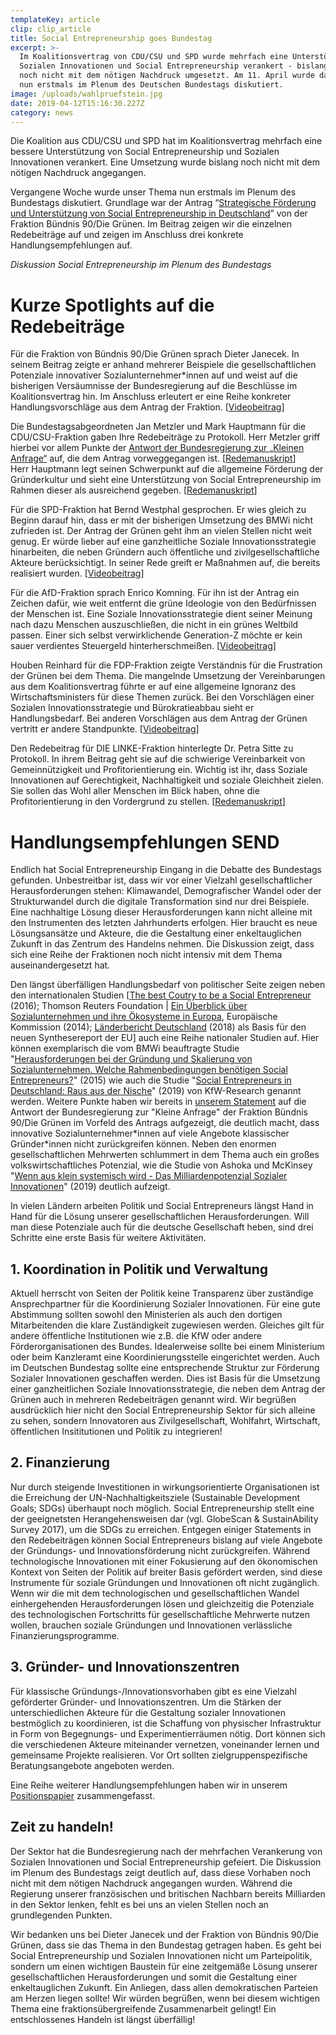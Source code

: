 ```yaml
---
templateKey: article
clip: clip_article
title: Social Entrepreneurship goes Bundestag
excerpt: >-
  Im Koalitionsvertrag von CDU/CSU und SPD wurde mehrfach eine Unterstützung von
  Sozialen Innovationen und Social Entrepreneurship verankert - bislang aber
  noch nicht mit dem nötigen Nachdruck umgesetzt. Am 11. April wurde das Thema
  nun erstmals im Plenum des Deutschen Bundestags diskutiert.
image: /uploads/wahlpruefstein.jpg
date: 2019-04-12T15:16:30.227Z
category: news
---
```

Die Koalition aus CDU/CSU und SPD hat im Koalitionsvertrag mehrfach eine bessere Unterstützung von Social Entrepreneurship und Sozialen Innovationen verankert. Eine Umsetzung wurde bislang noch nicht mit dem nötigen Nachdruck angegangen. 

Vergangene Woche wurde unser Thema nun erstmals im Plenum des Bundestags diskutiert. Grundlage war der Antrag “[Strategische Förderung und Unterstützung von Social Entrepreneurship in Deutschland](http://dip21.bundestag.de/dip21/btd/19/085/1908567.pdf)” von der Fraktion Bündnis 90/Die Grünen. Im Beitrag zeigen wir die einzelnen Redebeiträge auf und zeigen im Anschluss drei konkrete Handlungsempfehlungen auf. 

<script id="tv7343663" src="https://webtv.bundestag.de/player/macros/bttv/hls/player.js?content=7343663&phi=default"></script>

_Diskussion Social Entrepreneurship im Plenum des Bundestags_

<p></p> 

# Kurze Spotlights auf die Redebeiträge

Für die Fraktion von Bündnis 90/Die Grünen sprach Dieter Janecek. In seinem Beitrag zeigte er anhand mehrerer Beispiele die gesellschaftlichen Potenziale innovativer Sozialunternehmer*innen auf und weist auf die bisherigen Versäumnisse der Bundesregierung auf die Beschlüsse im Koalitionsvertrag hin. Im Anschluss erleutert er eine Reihe konkreter Handlungsvorschläge aus dem Antrag der Fraktion. [[Videobeitrag](https://dbtg.tv/fvid/7343667)]

Die Bundestagsabgeordneten Jan Metzler und Mark Hauptmann für die CDU/CSU-Fraktion gaben Ihre Redebeiträge zu Protokoll. Herr Metzler griff hierbei vor allem Punkte der [Antwort der Bundesregierung zur „Kleinen Anfrage“](http://dip21.bundestag.de/dip21/btd/19/072/1907293.pdf) auf, die dem Antrag vorweggegangen ist. [[Redemanuskript](<http://send-ev.de/uploads/jan_metzler_social_entrepreneurship.pdf >)]\
Herr Hauptmann legt seinen Schwerpunkt auf die allgemeine Förderung der Gründerkultur und sieht eine Unterstützung von Social Entrepreneurship im Rahmen dieser als ausreichend gegeben. [[Redemanuskript](<http://send-ev.de/uploads/rede-zu-protokoll_mark-hauptmann_strategische-förderung-und-unterstützung-von-social-entrepreneurship-in-deutschland.pdf >)]

Für die SPD-Fraktion hat Bernd Westphal gesprochen. Er wies gleich zu Beginn darauf hin, dass er mit der bisherigen Umsetzung des BMWi nicht zufrieden ist. Der Antrag der Grünen geht ihm an vielen Stellen nicht weit genug. Er würde lieber auf eine ganzheitliche Soziale Innovationsstrategie hinarbeiten, die neben Gründern auch öffentliche und zivilgesellschaftliche Akteure berücksichtigt. In seiner Rede greift er Maßnahmen auf, die bereits realisiert wurden. [[Videobeitrag](https://dbtg.tv/fvid/7343672)] 

Für die AfD-Fraktion sprach Enrico Komning. Für ihn ist der Antrag ein Zeichen dafür, wie weit entfernt die grüne Ideologie von den Bedürfnissen der Menschen ist. Eine Soziale Innovationsstrategie dient seiner Meinung nach dazu Menschen auszuschließen, die nicht in ein grünes Weltbild passen. Einer sich selbst verwirklichende Generation-Z möchte er kein sauer verdientes Steuergeld hinterherschmeißen. [[Videobeitrag](https://dbtg.tv/fvid/7343673)]

Houben Reinhard für die FDP-Fraktion zeigte Verständnis für die Frustration der Grünen bei dem Thema. Die mangelnde Umsetzung der Vereinbarungen aus dem Koalitionsvertrag führte er auf eine allgemeine Ignoranz des Wirtschaftsministers für diese Themen zurück. Bei den Vorschlägen einer Sozialen Innovationsstrategie und Bürokratieabbau sieht er Handlungsbedarf. Bei anderen Vorschlägen aus dem Antrag der Grünen vertritt er andere Standpunkte. [[Videobeitrag](https://dbtg.tv/fvid/7343674)]

Den Redebeitrag für DIE LINKE-Fraktion hinterlegte Dr. Petra Sitte zu Protokoll. In ihrem Beitrag geht sie auf die schwierige Vereinbarkeit von Gemeinnützigkeit und Profitorientierung ein. Wichtig ist ihr, dass Soziale Innovationen auf Gerechtigkeit, Nachhaltigkeit und soziale Gleichheit zielen. Sie sollen das Wohl aller Menschen im Blick haben, ohne die Profitorientierung in den Vordergrund zu stellen. [[Redemanuskript](<http://send-ev.de/uploads/social-entrepreneurship_soziale-innovationen_petra_sitte.pdf >)]

<p></p> 

# Handlungsempfehlungen SEND

Endlich hat Social Entrepreneurship Eingang in die Debatte des Bundestags gefunden. Unbestreitbar ist, dass wir vor einer Vielzahl gesellschaftlicher Herausforderungen stehen: Klimawandel, Demografischer Wandel oder der Strukturwandel durch die digitale Transformation sind nur drei Beispiele. Eine nachhaltige Lösung dieser Herausforderungen kann nicht alleine mit den Instrumenten des letzten Jahrhunderts erfolgen. Hier braucht es neue Lösungsansätze und Akteure, die die Gestaltung einer enkeltauglichen Zukunft in das Zentrum des Handelns nehmen. Die Diskussion zeigt, dass sich eine Reihe der Fraktionen noch nicht intensiv mit dem Thema auseinandergesetzt hat. 

Den längst überfälligen Handlungsbedarf von politischer Seite zeigen neben den  internationalen Studien [[The best Coutry to be a Social Entrepreneur](http://poll2016.trust.org) (2016); Thomson Reuters Foundation | [Ein Überblick über Sozialunternehmen und ihre Ökosysteme in Europa](https://ec.europa.eu/social/BlobServlet?docId=12988&langId=de), Europäische Kommission (2014); [Länderbericht Deutschland](https://www.send-ev.de/2019-04-08_social-enterprises-and-their-ecosystems-in-europe-länderbericht-deutschland) (2018) als Basis für den neuen Synthesereport der EU] auch eine Reihe nationaler Studien auf. Hier können exemplarisch die vom BMWi beauftragte Studie "[Herausforderungen bei der Gründung und Skalierung von Sozialunternehmen. Welche Rahmenbedingungen benötigen Social Entrepreneurs?](https://www.bmwi.de/Redaktion/DE/Publikationen/Studien/herausforderungen-bei-der-gruendung-und-skalierung-von-sozialunternehmen.html)" (2015) wie auch die Studie "[Social Entrepreneurs in Deutschland: Raus aus der Nische](https://www.kfw.de/PDF/Download-Center/Konzernthemen/Research/PDF-Dokumente-Fokus-Volkswirtschaft/Fokus-2019/Fokus-Nr.-238-Januar-2019-Sozialunternehmer.pdf)" (2019) von KfW-Research genannt werden. Weitere Punkte haben wir bereits in [unserem Statement](https://www.send-ev.de/2019-02-11_statement-zur-antwort-der-bundesregierung-auf-die-kleine-anfrage-„social-entrepreneurship“-von-der-bundestagsfraktion-bündnis-90-die-grünen) auf die Antwort der Bundesregierung zur "Kleine Anfrage" der Fraktion Bündnis 90/Die Grünen im Vorfeld des Antrags aufgezeigt, die deutlich macht, dass innovative Sozialunternehmer\*innen auf viele Angebote klassischer Gründer\*innen nicht zurückgreifen können. Neben den enormen gesellschaftlichen Mehrwerten schlummert in dem Thema auch ein großes volkswirtschaftliches Potenzial, wie die Studie von Ashoka und McKinsey "[Wenn aus klein systemisch wird - Das Milliardenpotenzial Sozialer Innovationen](https://www.send-ev.de/2019-03-26_studie-von-ashoka-und-mckinsey-zeigt-milliardenpotenzial-von-sozialen-innovationen/)" (2019) deutlich aufzeigt. 

In vielen Ländern arbeiten Politik und Social Entrepreneurs längst Hand in Hand für die Lösung unserer gesellschaftlichen Herausforderungen. Will man diese Potenziale auch für die deutsche Gesellschaft heben, sind drei Schritte eine erste Basis für weitere Aktivitäten. 

## 1. Koordination in Politik und Verwaltung

Aktuell herrscht von Seiten der Politik keine Transparenz über zuständige Ansprechpartner für die Koordinierung Sozialer Innovationen. Für eine gute Abstimmung sollten sowohl den Ministerien als auch den dortigen Mitarbeitenden die klare Zuständigkeit zugewiesen werden. Gleiches gilt für andere öffentliche Institutionen wie z.B. die KfW oder andere Förderorganisationen des Bundes. Idealerweise sollte bei einem Ministerium oder beim Kanzleramt eine Koordinierungsstelle eingerichtet werden. Auch im Deutschen Bundestag sollte eine entsprechende Struktur zur Förderung Sozialer Innovationen geschaffen werden. Dies ist Basis für die Umsetzung einer ganzheitlichen Soziale Innovationsstrategie, die neben dem Antrag der Grünen auch in mehreren Redebeiträgen genannt wird. Wir begrüßen ausdrücklich hier nicht den Social Entrepreneurship Sektor für sich alleine zu sehen, sondern Innovatoren aus Zivilgesellschaft, Wohlfahrt, Wirtschaft, öffentlichen Insititutionen und Politik zu integrieren!

## 2. Finanzierung

Nur durch steigende Investitionen in wirkungsorientierte Organisationen ist die Erreichung der UN-Nachhaltigkeitsziele (Sustainable Development Goals; SDGs) überhaupt noch möglich. Social Entrepreneurship stellt eine der geeignetsten Herangehensweisen dar (vgl. GlobeScan & SustainAbility Survey 2017), um die SDGs zu erreichen. Entgegen einiger Statements in den Redebeiträgen können Social Entrepreneurs bislang auf viele Angebote der Gründungs- und Innovationsförderung nicht zurückgreifen. Während technologische Innovationen mit einer Fokusierung auf den ökonomischen Kontext von Seiten der Politik auf breiter Basis gefördert werden, sind diese Instrumente für soziale Gründungen und Innovationen oft nicht zugänglich. Wenn wir die mit dem technologischen und gesellschaftlichen Wandel einhergehenden Herausforderungen lösen und gleichzeitig die Potenziale des technologischen Fortschritts für gesellschaftliche Mehrwerte nutzen wollen, brauchen soziale Gründungen und Innovationen verlässliche Finanzierungsprogramme. 

## 3. Gründer- und Innovationszentren

Für klassische Gründungs-/Innovationsvorhaben gibt es eine Vielzahl geförderter Gründer- und Innovationszentren. Um die Stärken der unterschiedlichen Akteure für die Gestaltung sozialer Innovationen bestmöglich zu koordinieren, ist die Schaffung von physischer Infrastruktur in Form von Begegnungs- und Experimentierräumen nötig. Dort können sich die verschiedenen Akteure miteinander vernetzen, voneinander lernen und gemeinsame Projekte realisieren. Vor Ort sollten zielgruppenspezifische Beratungsangebote angeboten werden. 

Eine Reihe weiterer Handlungsempfehlungen haben wir in unserem [Positionspapier](https://www.send-ev.de/uploads/2017_10_31_positionspapier_bund.pdf) zusammengefasst. 

## Zeit zu handeln!

Der Sektor hat die Bundesregierung nach der mehrfachen Verankerung von Sozialen Innovationen und Social Entrepreneurship gefeiert. Die Diskussion im Plenum des Bundestags zeigt deutlich auf, dass diese Vorhaben noch nicht mit dem nötigen Nachdruck angegangen wurden. Während die Regierung unserer französischen und britischen Nachbarn bereits Milliarden in den Sektor lenken, fehlt es bei uns an vielen Stellen noch an grundlegenden Punkten. 

Wir bedanken uns bei Dieter Janecek und der Fraktion von Bündnis 90/Die Grünen, dass sie das Thema in den Bundestag getragen haben. Es geht bei Social Entrepreneurship und Sozialen Innovationen nicht um Parteipolitik, sondern um einen wichtigen Baustein für eine zeitgemäße Lösung unserer gesellschaftlichen Herausforderungen und somit die Gestaltung einer enkeltauglichen Zukunft. Ein Anliegen, dass allen demokratischen Parteien am Herzen liegen sollte! Wir würden begrüßen, wenn bei diesem wichtigen Thema eine fraktionsübergreifende Zusammenarbeit gelingt! Ein entschlossenes Handeln ist längst überfällig!
